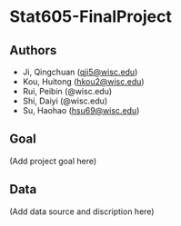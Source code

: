 # Stat605-FinalProject

## Authors
- Ji, Qingchuan (qji5@wisc.edu)
- Kou, Huitong (hkou2@wisc.edu)
- Rui, Peibin (@wisc.edu)
- Shi, Daiyi (@wisc.edu)
- Su, Haohao (hsu69@wisc.edu)

## Goal
(Add project goal here)

## Data
(Add data source and discription here)